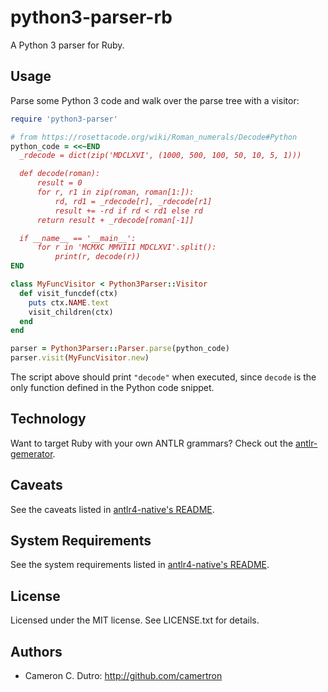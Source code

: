 # python3-parser-rb

A Python 3 parser for Ruby.

## Usage

Parse some Python 3 code and walk over the parse tree with a visitor:

```ruby
require 'python3-parser'

# from https://rosettacode.org/wiki/Roman_numerals/Decode#Python
python_code = <<~END
  _rdecode = dict(zip('MDCLXVI', (1000, 500, 100, 50, 10, 5, 1)))

  def decode(roman):
      result = 0
      for r, r1 in zip(roman, roman[1:]):
          rd, rd1 = _rdecode[r], _rdecode[r1]
          result += -rd if rd < rd1 else rd
      return result + _rdecode[roman[-1]]

  if __name__ == '__main__':
      for r in 'MCMXC MMVIII MDCLXVI'.split():
          print(r, decode(r))
END

class MyFuncVisitor < Python3Parser::Visitor
  def visit_funcdef(ctx)
    puts ctx.NAME.text
    visit_children(ctx)
  end
end

parser = Python3Parser::Parser.parse(python_code)
parser.visit(MyFuncVisitor.new)
```

The script above should print `"decode"` when executed, since `decode` is the only function defined in the Python code snippet.

## Technology

Want to target Ruby with your own ANTLR grammars? Check out the [antlr-gemerator](https://github.com/camertron/antlr-gemerator).

## Caveats

See the caveats listed in [antlr4-native's README](https://github.com/camertron/antlr4-native-rb#caveats).

## System Requirements

See the system requirements listed in [antlr4-native's README](https://github.com/camertron/antlr4-native-rb#system-requirements).

## License

Licensed under the MIT license. See LICENSE.txt for details.

## Authors

* Cameron C. Dutro: http://github.com/camertron
